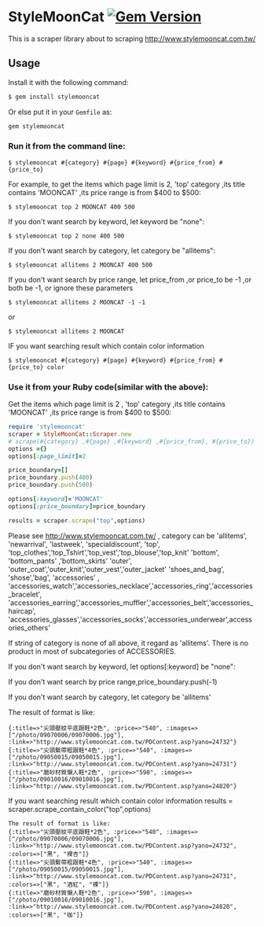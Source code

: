 # StyleMoonCat [![Gem Version](https://badge.fury.io/rb/stylemooncat.svg)](https://badge.fury.io/rb/stylemooncat)
This is a scraper library about to scraping http://www.stylemooncat.com.tw/


## Usage

Install it with the following command:
```sh
$ gem install stylemooncat
```

Or else put it in your `Gemfile` as:
```ruby
gem stylemooncat
```

### Run it from the command line:
```
$ stylemooncat #{category} #{page} #{keyword} #{price_from} #{price_to}
```
For example, to get the items which page limit is 2, 'top' category ,its title contains 'MOONCAT' ,its price range is from $400 to $500:
```
$ stylemooncat top 2 MOONCAT 400 500
```

If you don't want search by keyword, let keyword be "none":
```
$ stylemooncat top 2 none 400 500
```

If you don't want search by category, let category be "allitems":
```
$ stylemooncat allitems 2 MOONCAT 400 500
```
If you don't want search by price range, let price_from ,or price_to be -1 ,or both be -1, or ignore these parameters
```
$ stylemooncat allitems 2 MOONCAT -1 -1
```
or
```
$ stylemooncat allitems 2 MOONCAT
```

IF you want searching result which contain color information
```
$ stylemooncat #{category} #{page} #{keyword} #{price_from} #{price_to} color
```


### Use it from your Ruby code(similar with the above):

Get the items which page limit is 2 , 'top' category ,its title contains 'MOONCAT' ,its price range is from $400 to $500:

````ruby
require 'stylemooncat'
scraper = StyleMoonCat::Scraper.new
# scrape(#{category} ,#{page} ,#{keyword} ,#{price_from}, #{price_to}) ,and #{price_from} should <= #{price_to}
options ={}
options[:page_limit]=2

price_boundary=[]
price_boundary.push(400)
price_boundary.push(500)

options[:keyword]='MOONCAT'
options[:price_boundary]=price_boundary

results = scraper.scrape("top",options)
````

Please see http://www.stylemooncat.com.tw/ , category can be
'allitems',
'newarrival',
'lastweek',
'specialdiscount',
'top',     'top_clothes','top_Tshirt','top_vest','top_blouse','top_knit'
'bottom',  'bottom_pants' ,'bottom_skirts'
'outer',   'outer_coat','outer_knit','outer_vest','outer_jacket'
'shoes_and_bag', 'shose','bag',
'accessories' ,  'accessories_watch','accessories_necklace','accessories_ring','accessories_bracelet',
                'accessories_earring','accessories_muffler','accessories_belt','accessories_haircap',
                'accessories_glasses','accessories_socks','accessories_underwear',accessories_others'

If string of category is none of all above, it regard as 'allitems'.
There is no product in most of subcategories of ACCESSORIES.


If you don't want search by keyword, let options[:keyword] be "none":

If you don't want search by price range,price_boundary.push(-1)

If you don't want search by category, let category be 'allitems'

The result of format is like:
````
{:title=>"尖頭壓紋平底跟鞋*2色", :price=>"540", :images=>["/photo/09070006/09070006.jpg"], :link=>"http://www.stylemooncat.com.tw/PDContent.asp?yano=24732"}
{:title=>"尖頭繫帶粗跟鞋*4色", :price=>"540", :images=>["/photo/09050015/09050015.jpg"], :link=>"http://www.stylemooncat.com.tw/PDContent.asp?yano=24731"}
{:title=>"磨砂材質懶人鞋*2色", :price=>"590", :images=>["/photo/09010016/09010016.jpg"], :link=>"http://www.stylemooncat.com.tw/PDContent.asp?yano=24820"}
````

If you want searching result which contain color information
results = scraper.scrape_contain_color("top",options)
````
The result of format is like:
{:title=>"尖頭壓紋平底跟鞋*2色", :price=>"540", :images=>["/photo/09070006/09070006.jpg"], :link=>"http://www.stylemooncat.com.tw/PDContent.asp?yano=24732", :colors=>["黑", "裸杏"]}
{:title=>"尖頭繫帶粗跟鞋*4色", :price=>"540", :images=>["/photo/09050015/09050015.jpg"], :link=>"http://www.stylemooncat.com.tw/PDContent.asp?yano=24731", :colors=>["黑", "酒紅", "裸"]}
{:title=>"磨砂材質懶人鞋*2色", :price=>"590", :images=>["/photo/09010016/09010016.jpg"], :link=>"http://www.stylemooncat.com.tw/PDContent.asp?yano=24820", :colors=>["黑", "咖"]}
````
